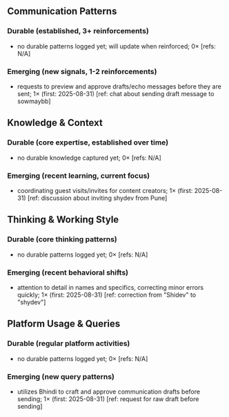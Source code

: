 ## Communication Patterns
### Durable (established, 3+ reinforcements)
- no durable patterns logged yet; will update when reinforced; 0× [refs: N/A]

### Emerging (new signals, 1-2 reinforcements)
- requests to preview and approve drafts/echo messages before they are sent; 1× (first: 2025-08-31) [ref: chat about sending draft message to sowmaybb]

## Knowledge & Context
### Durable (core expertise, established over time)
- no durable knowledge captured yet; 0× [refs: N/A]

### Emerging (recent learning, current focus)
- coordinating guest visits/invites for content creators; 1× (first: 2025-08-31) [ref: discussion about inviting shydev from Pune]

## Thinking & Working Style
### Durable (core thinking patterns)
- no durable patterns logged yet; 0× [refs: N/A]

### Emerging (recent behavioral shifts)
- attention to detail in names and specifics, correcting minor errors quickly; 1× (first: 2025-08-31) [ref: correction from "Shidev" to "shydev"]

## Platform Usage & Queries
### Durable (regular platform activities)
- no durable patterns logged yet; 0× [refs: N/A]

### Emerging (new query patterns)
- utilizes Bhindi to craft and approve communication drafts before sending; 1× (first: 2025-08-31) [ref: request for raw draft before sending]